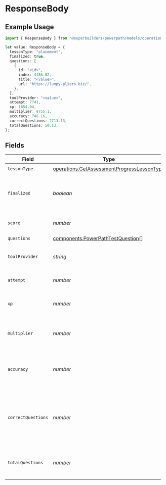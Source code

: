 # ResponseBody

## Example Usage

```typescript
import { ResponseBody } from "@superbuilders/powerpath/models/operations";

let value: ResponseBody = {
  lessonType: "placement",
  finalized: true,
  questions: [
    {
      id: "<id>",
      index: 4486.02,
      title: "<value>",
      url: "https://lumpy-pliers.biz/",
    },
  ],
  toolProvider: "<value>",
  attempt: 7741,
  xp: 1654.04,
  multiplier: 9755.1,
  accuracy: 748.16,
  correctQuestions: 2713.13,
  totalQuestions: 50.13,
};
```

## Fields

| Field                                                                                                    | Type                                                                                                     | Required                                                                                                 | Description                                                                                              |
| -------------------------------------------------------------------------------------------------------- | -------------------------------------------------------------------------------------------------------- | -------------------------------------------------------------------------------------------------------- | -------------------------------------------------------------------------------------------------------- |
| `lessonType`                                                                                             | [operations.GetAssessmentProgressLessonType](../../models/operations/getassessmentprogresslessontype.md) | :heavy_check_mark:                                                                                       | N/A                                                                                                      |
| `finalized`                                                                                              | *boolean*                                                                                                | :heavy_check_mark:                                                                                       | Whether the lesson has been finalized in the current attempt                                             |
| `score`                                                                                                  | *number*                                                                                                 | :heavy_minus_sign:                                                                                       | The current score for this attempt                                                                       |
| `questions`                                                                                              | [components.PowerPathTestQuestion](../../models/components/powerpathtestquestion.md)[]                   | :heavy_check_mark:                                                                                       | N/A                                                                                                      |
| `toolProvider`                                                                                           | *string*                                                                                                 | :heavy_check_mark:                                                                                       | The tool provider of the lesson if external                                                              |
| `attempt`                                                                                                | *number*                                                                                                 | :heavy_check_mark:                                                                                       | The attempt number                                                                                       |
| `xp`                                                                                                     | *number*                                                                                                 | :heavy_check_mark:                                                                                       | The XP the student has earned in the lesson                                                              |
| `multiplier`                                                                                             | *number*                                                                                                 | :heavy_check_mark:                                                                                       | The multiplier for the student's XP                                                                      |
| `accuracy`                                                                                               | *number*                                                                                                 | :heavy_check_mark:                                                                                       | The accuracy of the student's attempted questions                                                        |
| `correctQuestions`                                                                                       | *number*                                                                                                 | :heavy_check_mark:                                                                                       | The number of correct questions the student has answered in the lesson                                   |
| `totalQuestions`                                                                                         | *number*                                                                                                 | :heavy_check_mark:                                                                                       | The total number of questions in the lesson                                                              |